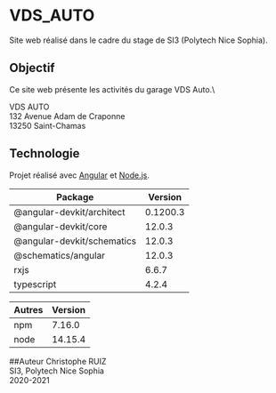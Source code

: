 # VDS_AUTO
Site web réalisé dans le cadre du stage de SI3 (Polytech Nice Sophia).

## Objectif
Ce site web présente les activités du garage VDS Auto.\

VDS AUTO\
132 Avenue Adam de Craponne\
13250 Saint-Chamas

## Technologie
Projet réalisé avec [Angular](https://angular.io) et [Node.js](https://nodejs.org/fr/).

|Package                    |Version            |
|---------------------------|-------------------|
|@angular-devkit/architect  |0.1200.3           |
|@angular-devkit/core       |12.0.3             |
|@angular-devkit/schematics |12.0.3             |
|@schematics/angular        |12.0.3             |
|rxjs                       |6.6.7              |
|typescript                 |4.2.4              |

|Autres|Version|
----------------------------|-------------------|
|npm                        |7.16.0             |
|node                       |14.15.4            |

##Auteur
Christophe RUIZ \
SI3, Polytech Nice Sophia \
2020-2021
